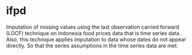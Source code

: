 # ifpd
Imputation of missing values using the last observation carried forward (LOCF) technique on Indonesia food prices data that is time series data. Also, this technique applies imputation to data whose dates do not appear directly. So that the series assumptions in the time series data are met.
